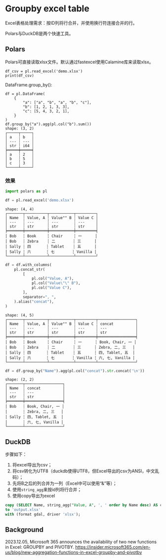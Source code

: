 # Groupby excel table

Excel表格处理需求：按ID列将行合并，并使用换行符连接合并的行。

Polars与DuckDB是两个快速工具。

## Polars
Polars可直接读取xlsx文件。默认通过fastexcel使用Calamine库来读取xlsx。

```
df_csv = pl.read_excel('demo.xlsx')
print(df_csv)
```

DataFrame.group_by():

```
df = pl.DataFrame(
    {
        "a": ["a", "b", "a", "b", "c"],
        "b": [1, 2, 1, 3, 3],
        "c": [5, 4, 3, 2, 1],
    }
)
df.group_by("a").agg(pl.col("b").sum())
shape: (3, 2)
┌─────┬─────┐
│ a   ┆ b   │
│ --- ┆ --- │
│ str ┆ i64 │
╞═════╪═════╡
│ a   ┆ 2   │
│ b   ┆ 5   │
│ c   ┆ 3   │
└─────┴─────┘
```
### 效果

```python
import polars as pl

df = pl.read_excel('demo.xlsx')
```

```
shape: (4, 4)
┌───────┬──────────┬───────────┬─────────┐
│ Name  ┆ Value, A ┆ Value"" B ┆ Value C │
│ ---   ┆ ---      ┆ ---       ┆ ---     │
│ str   ┆ str      ┆ str       ┆ str     │
╞═══════╪══════════╪═══════════╪═════════╡
│ Bob   ┆ Book     ┆ Chair     ┆ 一      │
│ Bob   ┆ Zebra    ┆ 二        ┆ 三      │
│ Sally ┆ 四       ┆ Tablet    ┆ 五      │
│ Sally ┆ 六       ┆ 七        ┆ Vanilla │
└───────┴──────────┴───────────┴─────────┘
```

```python
df = df.with_columns(
    pl.concat_str(
        [
            pl.col("Value, A"),
            pl.col("Value\"\" B"), 
            pl.col("Value C"),
        ],
        separator=", ",
    ).alias("concat"),
)
```

```
shape: (4, 5)
┌───────┬──────────┬───────────┬─────────┬─────────────────┐
│ Name  ┆ Value, A ┆ Value"" B ┆ Value C ┆ concat          │
│ ---   ┆ ---      ┆ ---       ┆ ---     ┆ ---             │
│ str   ┆ str      ┆ str       ┆ str     ┆ str             │
╞═══════╪══════════╪═══════════╪═════════╪═════════════════╡
│ Bob   ┆ Book     ┆ Chair     ┆ 一      ┆ Book, Chair, 一 │
│ Bob   ┆ Zebra    ┆ 二        ┆ 三      ┆ Zebra, 二, 三   │
│ Sally ┆ 四       ┆ Tablet    ┆ 五      ┆ 四, Tablet, 五  │
│ Sally ┆ 六       ┆ 七        ┆ Vanilla ┆ 六, 七, Vanilla │
└───────┴──────────┴───────────┴─────────┴─────────────────┘
```

```python
df = df.group_by("Name").agg(pl.col("concat").str.concat('\n'))
```

```
shape: (2, 2)
┌───────┬─────────────────┐
│ Name  ┆ concat          │
│ ---   ┆ ---             │
│ str   ┆ str             │
╞═══════╪═════════════════╡
│ Bob   ┆ Book, Chair, 一 │
│       ┆ Zebra, 二, 三   │
│ Sally ┆ 四, Tablet, 五  │
│       ┆ 六, 七, Vanilla │
└───────┴─────────────────┘
```

## DuckDB
步骤如下：
1. 将excel导出为csv；
2. 将csv转化为UTF8（duckdb使得UTF8，但Excel导出的csv为ANSI，中文乱码）；
3. 先将B之后的列合并为一列（Excel中可以使用“&”等）；
4. 使用`string_agg`来按id列将行合并；
5. 使用copy导出为excel

```sql
copy (SELECT Name, string_agg("Value, A", ', ' order by Name desc) AS countdown from "Book1.csv" group by Name) 
to 'output.xlsx' 
with (format gdal, driver 'xlsx');
```

## Background
2023.12.05, Microsoft 365 announces the availability of two new functions in Excel: GROUPBY and PIVOTBY.
https://insider.microsoft365.com/en-us/blog/new-aggregation-functions-in-excel-groupby-and-pivotby